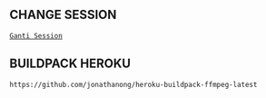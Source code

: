 ## CHANGE SESSION

[`Ganti Session`](https://github.com/ALDI33/SAINS-BOT-V1.0.0/blob/master/session.json#L1)

## BUILDPACK HEROKU

`
https://github.com/jonathanong/heroku-buildpack-ffmpeg-latest
`
